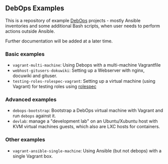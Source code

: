 ## DebOps Examples

This is a repository of example [DebOps](http://debops.org/) projects - mostly
Ansible inventories and some additional Bash scripts, when user needs to
perform actions outside Ansible.

Further documentation will be added at a later time.

### Basic examples

* `vagrant-multi-machine`: Using Debops with a multi-machine
  Vagrantfile
* `webhost-gitusers-dokuwiki`: Setting up a Webserver with nginx,
  docuwiki and gituser.
* `testing-roles-rolespec-vagrant`: Setting up a virtual machine
  (using Vagrant) for testing roles using
  [rolespec](https://github.com/nickjj/rolespec)


### Advanced examples

* `debops-bootstrap`: Bootstrap a DebOps virtual machine with Vagrant
   and run `debops` against it.
* `devlab`: manage a "development lab" on an Ubuntu/Xubuntu host with
   KVM virtual machines guests, which also are LXC hosts for
   containers.

### Other examples

* `vagrant-ansible-single-machine`: Using Ansible (but not debops)
  with a single Vagrant box.


